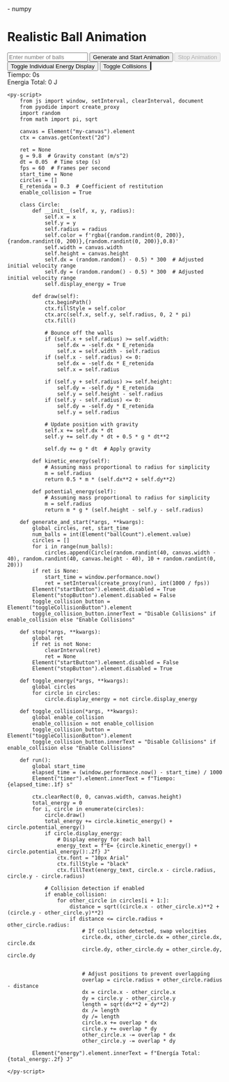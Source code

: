 <!DOCTYPE html>
<html>
<head>
    <script defer src="https://pyscript.net/alpha/pyscript.min.js"></script>
    <py-env>
        - numpy
    </py-env>
    <style>
        canvas {
            border: 1px solid black;
        }
    </style>
</head>
<body>
    <h1>Realistic Ball Animation</h1>
    <input type="number" id="ballCount" placeholder="Enter number of balls" />
    <button id="startButton" pys-onClick="generate_and_start">Generate and Start Animation</button>
    <button id="stopButton" pys-onClick="stop" disabled>Stop Animation</button>
    <button id="toggleEnergyButton" pys-onClick="toggle_energy">Toggle Individual Energy Display</button>
    <button id="toggleCollisionButton" pys-onClick="toggle_collision">Toggle Collisions</button>
    <canvas id="my-canvas" width="400" height="600"></canvas>
    <div id="timer">Tiempo: 0s</div>
    <div id="energy">Energia Total: 0 J</div>

    <py-script>
        from js import window, setInterval, clearInterval, document
        from pyodide import create_proxy
        import random
        from math import pi, sqrt

        canvas = Element("my-canvas").element
        ctx = canvas.getContext("2d")

        ret = None
        g = 9.8  # Gravity constant (m/s^2)
        dt = 0.05  # Time step (s)
        fps = 60  # Frames per second
        start_time = None
        circles = []
        E_retenida = 0.3  # Coefficient of restitution
        enable_collision = True

        class Circle:
            def __init__(self, x, y, radius):
                self.x = x
                self.y = y
                self.radius = radius
                self.color = f'rgba({random.randint(0, 200)},{random.randint(0, 200)},{random.randint(0, 200)},0.8)'
                self.width = canvas.width
                self.height = canvas.height
                self.dx = (random.random() - 0.5) * 300  # Adjusted initial velocity range
                self.dy = (random.random() - 0.5) * 300  # Adjusted initial velocity range
                self.display_energy = True

            def draw(self):
                ctx.beginPath()
                ctx.fillStyle = self.color
                ctx.arc(self.x, self.y, self.radius, 0, 2 * pi)
                ctx.fill()

                # Bounce off the walls
                if (self.x + self.radius) >= self.width:
                    self.dx = -self.dx * E_retenida
                    self.x = self.width - self.radius
                if (self.x - self.radius) <= 0:
                    self.dx = -self.dx * E_retenida
                    self.x = self.radius

                if (self.y + self.radius) >= self.height:
                    self.dy = -self.dy * E_retenida
                    self.y = self.height - self.radius
                if (self.y - self.radius) <= 0:
                    self.dy = -self.dy * E_retenida
                    self.y = self.radius

                # Update position with gravity
                self.x += self.dx * dt
                self.y += self.dy * dt + 0.5 * g * dt**2

                self.dy += g * dt  # Apply gravity

            def kinetic_energy(self):
                # Assuming mass proportional to radius for simplicity
                m = self.radius
                return 0.5 * m * (self.dx**2 + self.dy**2)

            def potential_energy(self):
                # Assuming mass proportional to radius for simplicity
                m = self.radius
                return m * g * (self.height - self.y - self.radius)

        def generate_and_start(*args, **kwargs):
            global circles, ret, start_time
            num_balls = int(Element("ballCount").element.value)
            circles = []
            for i in range(num_balls):
                circles.append(Circle(random.randint(40, canvas.width - 40), random.randint(40, canvas.height - 40), 10 + random.randint(0, 20)))
            if ret is None:
                start_time = window.performance.now()
                ret = setInterval(create_proxy(run), int(1000 / fps))
            Element("startButton").element.disabled = True
            Element("stopButton").element.disabled = False
            toggle_collision_button = Element("toggleCollisionButton").element
            toggle_collision_button.innerText = "Disable Collisions" if enable_collision else "Enable Collisions"

        def stop(*args, **kwargs):
            global ret
            if ret is not None:
                clearInterval(ret)
                ret = None
            Element("startButton").element.disabled = False
            Element("stopButton").element.disabled = True

        def toggle_energy(*args, **kwargs):
            global circles
            for circle in circles:
                circle.display_energy = not circle.display_energy

        def toggle_collision(*args, **kwargs):
            global enable_collision
            enable_collision = not enable_collision
            toggle_collision_button = Element("toggleCollisionButton").element
            toggle_collision_button.innerText = "Disable Collisions" if enable_collision else "Enable Collisions"

        def run():
            global start_time
            elapsed_time = (window.performance.now() - start_time) / 1000
            Element("timer").element.innerText = f"Tiempo: {elapsed_time:.1f} s"

            ctx.clearRect(0, 0, canvas.width, canvas.height)
            total_energy = 0
            for i, circle in enumerate(circles):
                circle.draw()
                total_energy += circle.kinetic_energy() + circle.potential_energy()
                if circle.display_energy:
                    # Display energy for each ball
                    energy_text = f"E= {circle.kinetic_energy() + circle.potential_energy():.2f} J"
                    ctx.font = "10px Arial"
                    ctx.fillStyle = "black"
                    ctx.fillText(energy_text, circle.x - circle.radius, circle.y - circle.radius)

                # Collision detection if enabled
                if enable_collision:
                    for other_circle in circles[i + 1:]:
                        distance = sqrt((circle.x - other_circle.x)**2 + (circle.y - other_circle.y)**2)
                        if distance <= circle.radius + other_circle.radius:
                            # If collision detected, swap velocities
                            circle.dx, other_circle.dx = other_circle.dx, circle.dx
                            circle.dy, other_circle.dy = other_circle.dy, circle.dy

                           
                            # Adjust positions to prevent overlapping
                            overlap = circle.radius + other_circle.radius - distance
                            dx = circle.x - other_circle.x
                            dy = circle.y - other_circle.y
                            length = sqrt(dx**2 + dy**2)
                            dx /= length
                            dy /= length
                            circle.x += overlap * dx
                            circle.y += overlap * dy
                            other_circle.x -= overlap * dx
                            other_circle.y -= overlap * dy

            Element("energy").element.innerText = f"Energía Total: {total_energy:.2f} J"

    </py-script>
</body>
</html>
